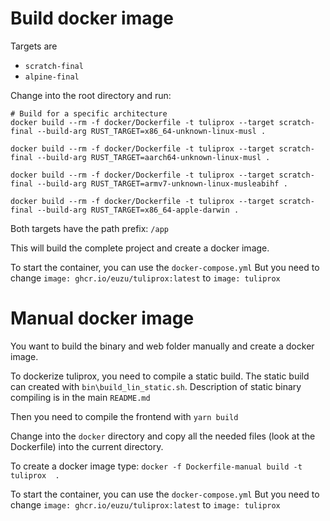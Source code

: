 # Build docker image

Targets are
- `scratch-final`
- `alpine-final`

Change into the root directory and run:

```shell
# Build for a specific architecture
docker build --rm -f docker/Dockerfile -t tuliprox --target scratch-final --build-arg RUST_TARGET=x86_64-unknown-linux-musl .

docker build --rm -f docker/Dockerfile -t tuliprox --target scratch-final --build-arg RUST_TARGET=aarch64-unknown-linux-musl .

docker build --rm -f docker/Dockerfile -t tuliprox --target scratch-final --build-arg RUST_TARGET=armv7-unknown-linux-musleabihf .

docker build --rm -f docker/Dockerfile -t tuliprox --target scratch-final --build-arg RUST_TARGET=x86_64-apple-darwin .
```
Both targets have the path prefix: `/app`  

This will build the complete project and create a docker image.

To start the container, you can use the `docker-compose.yml`
But you need to change `image: ghcr.io/euzu/tuliprox:latest` to `image: tuliprox`

# Manual docker image

You want to build the binary and web folder manually and create a docker image. 

To dockerize tuliprox, you need to compile a static build.
The static build can created with `bin\build_lin_static.sh`. 
Description of static binary compiling is in the main `README.md`

Then you need to compile the frontend with `yarn build`

Change into the `docker` directory and copy all the needed files (look at the Dockerfile) into the current directory.

To create a docker image type:
`docker -f Dockerfile-manual build -t tuliprox  .`

To start the container, you can use the `docker-compose.yml`
But you need to change `image: ghcr.io/euzu/tuliprox:latest` to `image: tuliprox`
